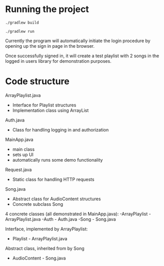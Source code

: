 # Running the project

```./gradlew build```

```./gradlew run```

Currently the program will automatically initiate the login procedure by opening up the sign in page in the browser.

Once successfully signed in, it will create a test playlist with 2 songs in the logged in users library for demonstration purposes.

# Code structure

ArrayPlaylist.java
- Interface for Playlist structures
- Implementation class using ArrayList

Auth.java
- Class for handling logging in and authorization

MainApp.java
- main class
- sets up UI
- automatically runs some demo functionality

Request.java
- Static class for handling HTTP requests

Song.java
- Abstract class for AudioContent structures
- Concrete subclass Song





4 concrete classes (all demonstrated in MainApp.java):
-ArrayPlaylist - ArrayPlaylist.java
-Auth - Auth.java
-Song - Song.java

Interface, implemented by ArrayPlaylist:
- Playlist - ArrayPlaylist.java

Abstract class, inherited from by Song
- AudioContent - Song.java